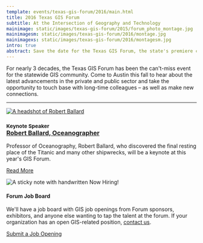 ```yaml
---
template: events/texas-gis-forum/2016/main.html
title: 2016 Texas GIS Forum
subtitle: At the Intersection of Geography and Technology
mainimage: static/images/texas-gis-forum/2015/forum_photo_montage.jpg
mainimagesm: static/images/texas-gis-forum/2016/montage.jpg
mainimagexs: static/images/texas-gis-forum/2016/montagesm.jpg
intro: true
abstract: Save the date for the Texas GIS Forum, the state's premiere conference for the geospatial professional community.
---
```

<div class="row"> 
  <div class="col-sm-8">
  <p class="lead-forum">
    For nearly 3 decades, the Texas GIS Forum has been the can't-miss event for the statewide GIS community. Come to Austin this fall to hear about the latest advancements in the private and public sector and take the opportunity to touch base with long-time colleagues – as well as make new connections.
  </p>
  <hr>
  <div class="media keynote-speaker">
  <div class="media-left">
    <a href="{{m.link('/news/2016-04-11-robert-ballard-discoverer-titanic-wreck-keynote-2016-gis-forum')}}">
      <img class="media-object img-circle" src="{{ m.link('static/images/texas-gis-forum/2016/ballard_headshot_th.jpg')}}" alt="A headshot of Robert Ballard">
    </a>
  </div>
  <div class="media-body">
    <h3 class="media-heading"><small>Keynote Speaker</small><br><a href="{{m.link('/news/2016-04-11-robert-ballard-discoverer-titanic-wreck-keynote-2016-gis-forum')}}">Robert Ballard, Oceanographer</a></h3>
    <p>Professor of Oceanography, Robert Ballard, who discovered the final resting place of the Titanic and many other shipwrecks, will be a keynote at this year's GIS Forum.</p>
   <p><a class="btn btn-md btn-success" href="{{m.link('/news/2016-04-11-robert-ballard-discoverer-titanic-wreck-keynote-2016-gis-forum')}}">Read More</a></p>
  </div>
</div>
</div>
<div class="col-sm-4">

<img class="img-responsive" src="{{ m.link('static/images/texas-gis-forum/2015/sticky_job.jpg')}}" alt="A sticky note with handwritten Now Hiring!">
<h4>Forum Job Board</h4>
<p>We'll have a job board with GIS job openings from Forum sponsors, exhibitors, and anyone else wanting to tap the talent at the forum. If your organization has an open GIS-related position, <a href="{{m.link('texas-gis-forum/2016/job-board')}}">contact us</a>.</p>
<p><a class="btn btn-md btn-danger" href="{{m.link('texas-gis-forum/2016/job-board')}}">Submit a Job Opening</a></p>    
</div>

</div>



